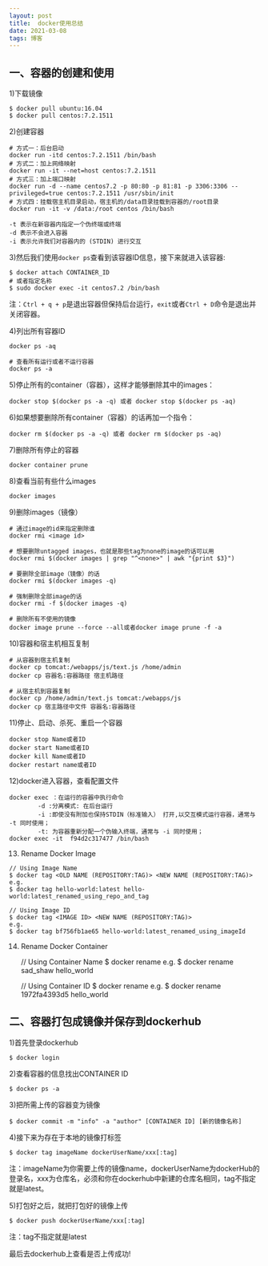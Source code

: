 ```yaml
---
layout: post
title:  docker使用总结
date: 2021-03-08
tags: 博客
---
```


## 一、容器的创建和使用

1)下载镜像

    $ docker pull ubuntu:16.04
    $ docker pull centos:7.2.1511

2)创建容器
	 
	# 方式一：后台启动
	docker run -itd centos:7.2.1511 /bin/bash
	# 方式二：加上网络映射
	docker run -it --net=host centos:7.2.1511
	# 方式三：加上端口映射
	docker run -d --name centos7.2 -p 80:80 -p 81:81 -p 3306:3306 --privileged=true centos:7.2.1511 /usr/sbin/init
	# 方式四：挂载宿主机目录启动，宿主机的/data目录挂载到容器的/root目录
	docker run -it -v /data:/root centos /bin/bash

    -t 表示在新容器内指定一个伪终端或终端
    -d 表示不会进入容器
    -i 表示允许我们对容器内的 (STDIN) 进行交互

3)然后我们使用`docker ps`查看到该容器ID信息，接下来就进入该容器:

    $ docker attach CONTAINER_ID
    # 或者指定名称
    $ sudo docker exec -it centos7.2 /bin/bash

注：`Ctrl + q + p`是退出容器但保持后台运行，`exit`或者`Ctrl + D`命令是退出并关闭容器。

4)列出所有容器ID

    docker ps -aq

	# 查看所有运行或者不运行容器
    docker ps -a

5)停止所有的container（容器），这样才能够删除其中的images：

    docker stop $(docker ps -a -q) 或者 docker stop $(docker ps -aq)

6)如果想要删除所有container（容器）的话再加一个指令：

    docker rm $(docker ps -a -q) 或者 docker rm $(docker ps -aq)

7)删除所有停止的容器

    docker container prune
    
8)查看当前有些什么images

    docker images

9)删除images（镜像）

    # 通过image的id来指定删除谁
    docker rmi <image id>

	# 想要删除untagged images，也就是那些tag为none的image的话可以用
    docker rmi $(docker images | grep "^<none>" | awk "{print $3}")

	# 要删除全部image（镜像）的话
    docker rmi $(docker images -q)

	# 强制删除全部image的话
    docker rmi -f $(docker images -q)

	# 删除所有不使用的镜像
    docker image prune --force --all或者docker image prune -f -a
    
10)容器和宿主机相互复制

	# 从容器到宿主机复制
 	docker cp tomcat:/webapps/js/text.js /home/admin
 	docker cp 容器名:容器路径 宿主机路径
	
	# 从宿主机到容器复制
	docker cp /home/admin/text.js tomcat:/webapps/js
	docker cp 宿主路径中文件 容器名:容器路径



11)停止、启动、杀死、重启一个容器

    docker stop Name或者ID
    docker start Name或者ID
    docker kill Name或者ID
    docker restart name或者ID

12)docker进入容器，查看配置文件

    docker exec ：在运行的容器中执行命令
            -d :分离模式: 在后台运行
            -i :即使没有附加也保持STDIN（标准输入） 打开,以交互模式运行容器，通常与 -t 同时使用；
            -t: 为容器重新分配一个伪输入终端，通常与 -i 同时使用；
    docker exec -it  f94d2c317477 /bin/bash
 
 13) Rename Docker Image
 
	// Using Image Name
	$ docker tag <OLD NAME (REPOSITORY:TAG)> <NEW NAME (REPOSITORY:TAG)>
	e.g.
	$ docker tag hello-world:latest hello-world:latest_renamed_using_repo_and_tag
	
	// Using Image ID
	$ docker tag <IMAGE ID> <NEW NAME (REPOSITORY:TAG)>
	e.g. 
	$ docker tag bf756fb1ae65 hello-world:latest_renamed_using_imageId
	
14) Rename Docker Container

	// Using Container Name
	$ docker rename <OLD NAME> <NEW NAME>
	e.g.
	$ docker rename sad_shaw hello_world
	
	// Using Container ID
	$ docker rename <CONTAINER ID> <NEW NAME>
	e.g.
	$ docker rename 1972fa4393d5 hello_world


## 二、容器打包成镜像并保存到dockerhub

1)首先登录dockerhub

    $ docker login

2)查看容器的信息找出CONTAINER ID

    $ docker ps -a

3)把所需上传的容器变为镜像

    $ docker commit -m "info" -a "author" [CONTAINER ID] [新的镜像名称]

4)接下来为存在于本地的镜像打标签

    $ docker tag imageName dockerUserName/xxx[:tag]

注：imageName为你需要上传的镜像name，dockerUserName为dockerHub的登录名，xxx为仓库名，必须和你在dockerhub中新建的仓库名相同，tag不指定就是latest。

5)打包好之后，就把打包好的镜像上传

    $ docker push dockerUserName/xxx[:tag]

注：tag不指定就是latest

最后去dockerhub上查看是否上传成功!
